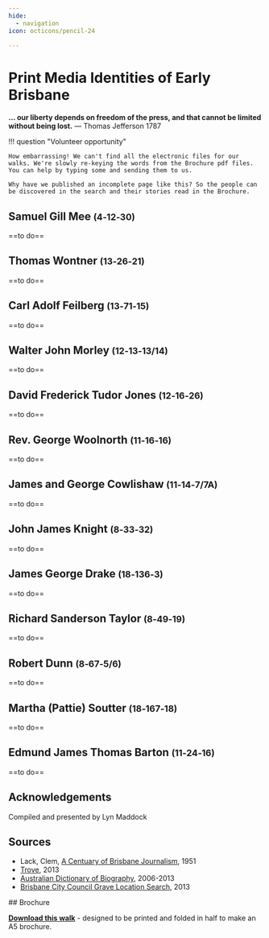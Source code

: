 ```yaml
---
hide:
  - navigation
icon: octicons/pencil-24
  
---
```


# Print Media Identities of Early Brisbane  

**… our liberty depends on freedom of the press, and that cannot be limited without being lost.** — Thomas Jefferson 1787


!!! question "Volunteer opportunity"

    How embarrassing! We can't find all the electronic files for our walks. We're slowly re-keying the words from the Brochure pdf files. You can help by typing some and sending them to us. 
    
    Why have we published an incomplete page like this? So the people can be discovered in the search and their stories read in the Brochure.


## Samuel Gill Mee <small>(4‑12‑30)</small>

==to do==

## Thomas Wontner <small>(13‑26‑21)</small>

==to do==

## Carl Adolf Feilberg <small>(13‑71‑15)</small>

==to do==

## Walter John Morley <small>(12‑13‑13/14)</small>

==to do==

## David Frederick Tudor Jones <small>(12‑16‑26)</small>

==to do==

## Rev. George Woolnorth <small>(11‑16‑16)</small>

==to do==

## James and George Cowlishaw <small>(11‑14‑7/7A)</small>

==to do==

## John James Knight <small>(8‑33‑32)</small>

==to do==

## James George Drake <small>(18‑136‑3)</small>

==to do==

## Richard Sanderson Taylor <small>(8‑49‑19)</small>

==to do==

## Robert Dunn <small>(8‑67‑5/6)</small>

==to do==

## Martha (Pattie) Soutter <small>(18‑167‑18)</small>

==to do==

## Edmund James Thomas Barton <small>(11‑24‑16)</small>

==to do==

## Acknowledgements

Compiled and presented by Lyn Maddock

## Sources

- Lack, Clem, [A Centuary of Brisbane Journalism](https://espace.library.uq.edu.au), 1951
- [Trove](https://trove.nla.gov.au), 2013
- [Australian Dictionary of Biography](https://adb.anu.edu.au), 2006-2013
- [Brisbane City Council Grave Location Search](http://graves.brisbane.qld.gov.au), 2013

<div class="noprint" markdown="1">
## Brochure

**[Download this walk](../assets/guides/printers.pdf)** - designed to be printed and folded in half to make an A5 brochure.

</div>

